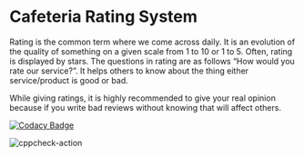 # Cafeteria Rating System


Rating is the common term where we come across daily. It is an evolution of the quality of something on a given scale from 1 to 10 or 1 to 5.
Often, rating is displayed by stars. The questions in rating are as follows “How would you rate our service?”.
It helps others to know about the thing either service/product is good or bad.

While giving ratings, it is highly recommended to give your real opinion because if you write bad reviews without knowing that will affect others. 

[![Codacy Badge](https://api.codacy.com/project/badge/Grade/ed4a5b0065164e02afe5170f02351cf4)](https://app.codacy.com/gh/stepin_prakash-129/CafeteriaRatingSystem?utm_source=github.com&utm_medium=referral&utm_content=stepin_prakash-129/CafeteriaRatingSystem&utm_campaign=Badge_Grade)

![cppcheck-action](https://github.com/stepin_prakash-129/CafeteriaRatingSystem/workflows/cppcheck-action/badge.svg)

